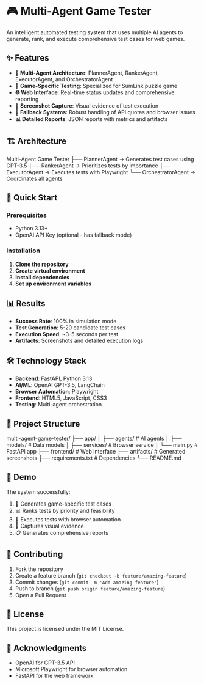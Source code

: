 # 🎮 Multi-Agent Game Tester

An intelligent automated testing system that uses multiple AI agents to generate, rank, and execute comprehensive test cases for web games.

## ✨ Features

- **🤖 Multi-Agent Architecture**: PlannerAgent, RankerAgent, ExecutorAgent, and OrchestratorAgent
- **🎯 Game-Specific Testing**: Specialized for SumLink puzzle game
- **🌐 Web Interface**: Real-time status updates and comprehensive reporting  
- **📸 Screenshot Capture**: Visual evidence of test execution
- **🔄 Fallback Systems**: Robust handling of API quotas and browser issues
- **📊 Detailed Reports**: JSON reports with metrics and artifacts

## 🏗️ Architecture

Multi-Agent Game Tester
├── PlannerAgent → Generates test cases using GPT-3.5
├── RankerAgent → Prioritizes tests by importance
├── ExecutorAgent → Executes tests with Playwright
└── OrchestratorAgent → Coordinates all agents


## 🚀 Quick Start

### Prerequisites
- Python 3.13+
- OpenAI API Key (optional - has fallback mode)

### Installation

1. **Clone the repository**
2. **Create virtual environment**
3. **Install dependencies**
4. **Set up environment variables**


## 📊 Results

- **Success Rate**: 100% in simulation mode
- **Test Generation**: 5-20 candidate test cases
- **Execution Speed**: ~3-5 seconds per test
- **Artifacts**: Screenshots and detailed execution logs

## 🛠️ Technology Stack

- **Backend**: FastAPI, Python 3.13
- **AI/ML**: OpenAI GPT-3.5, LangChain  
- **Browser Automation**: Playwright
- **Frontend**: HTML5, JavaScript, CSS3
- **Testing**: Multi-agent orchestration

## 📁 Project Structure

multi-agent-game-tester/
├── app/
│ ├── agents/ # AI agents
│ ├── models/ # Data models
│ ├── services/ # Browser service
│ └── main.py # FastAPI app
├── frontend/ # Web interface
├── artifacts/ # Generated screenshots
├── requirements.txt # Dependencies
└── README.md



## 🎯 Demo

The system successfully:
1. 🤖 Generates game-specific test cases
2. 📊 Ranks tests by priority and feasibility  
3. 🚀 Executes tests with browser automation
4. 📸 Captures visual evidence
5. 📋 Generates comprehensive reports

## 🤝 Contributing

1. Fork the repository
2. Create a feature branch (`git checkout -b feature/amazing-feature`)
3. Commit changes (`git commit -m 'Add amazing feature'`)
4. Push to branch (`git push origin feature/amazing-feature`)
5. Open a Pull Request

## 📝 License

This project is licensed under the MIT License.

## 🙏 Acknowledgments

- OpenAI for GPT-3.5 API
- Microsoft Playwright for browser automation
- FastAPI for the web framework
